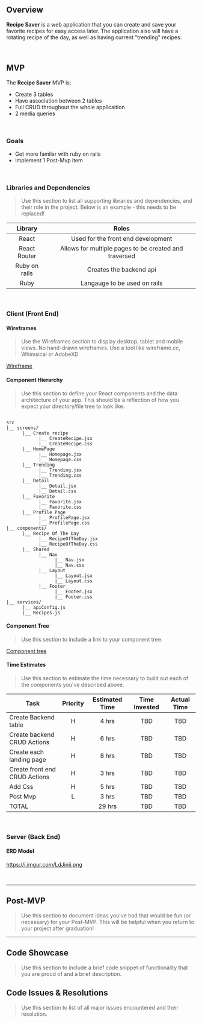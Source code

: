 ## Overview

**Recipe Saver** is a web application that you can create and save your favorite recipes for easy access later. The application also will have a rotating recipe of the day, as well as having current "trending" recipes. 


<br>

## MVP

The **Recipe Saver** MVP is:
 - Create 3 tables
 - Have association between 2 tables
 - Full CRUD throughout the whole applicaition
 - 2 media queries 
<br>

### Goals

- Get more familar with ruby on rails
- Implement 1 Post-Mvp item

<br>

### Libraries and Dependencies

> Use this section to list all supporting libraries and dependencies, and their role in the project. Below is an example - this needs to be replaced!

|     Library      |                      Roles                            |
| :--------------: |:-----------------------------------------------------:|
|      React       | Used for the front end development                    |
|   React Router   | Allows for multiple pages to be created and traversed |
|   Ruby on rails  | Creates the backend api                               |
|       Ruby       | Langauge to be used on rails                          |
 

<br>

### Client (Front End)

#### Wireframes

> Use the Wireframes section to display desktop, tablet and mobile views. No hand-drawn wireframes. Use a tool like wireframe.cc, Whimsical or AdobeXD

[Wireframe](https://www.figma.com/file/9BtZOz6pCeWsBb9bxcpWTB/P4-project?node-id=0%3A1)


#### Component Hierarchy

> Use this section to define your React components and the data architecture of your app. This should be a reflection of how you expect your directory/file tree to look like. 

``` structure

src
|__ screens/
      |__ Create recipe
            |__ CreateRecipe.jsx
            |__ CreateRecipe.css
      |__ HomePage
            |__ Homepage.jsx
            |__ Homepage.css
      |__ Trending
            |__ Trending.jsx
            |__ Trending.css
      |__ Detail
            |__ Detail.jsx
            |__ Detail.css
      |__ Favorite      
            |__ Favorite.jsx
            |__ Favorite.css
      |__ Profile Page
            |__ ProfilePage.jsx
            |__ ProfilePage.css
|__ components/
      |__ Recipe Of The Day
            |__ RecipeOfTheDay.jsx
            |__ RecipeOfTheDay.css
      |__ Shared
            |__ Nav
                  |__ Nav.jsx
                  |__ Nav.css
            |__ Layout
                  |__ Layout.jsx
                  |__ Layout.css
            |__ Footer
                  |__ Footer.jsx
                  |__ Footer.css
|__ services/
      |__ apiConfig.js
      |__ Recipes.js

```

#### Component Tree

> Use this section to include a link to your component tree.

[Component tree](https://whimsical.com/p4-componet-tree-SfJm126HL7jCuwLxhdFzie)

#### Time Estimates

> Use this section to estimate the time necessary to build out each of the components you've described above.

| Task                              | Priority | Estimated Time | Time Invested | Actual Time |
| ----------------------------------| :------: | :------------: | :-----------: | :---------: |
| Create Backend table              |    H     |     4 hrs      |      TBD      |     TBD     |
| Create backend CRUD Actions       |    H     |     6 hrs      |      TBD      |     TBD     |
| Create each landing page          |    H     |     8 hrs      |      TBD      |     TBD     |
| Create front end CRUD Actions     |    H     |     3 hrs      |      TBD      |     TBD     |
| Add Css                           |    H     |     5 hrs      |      TBD      |     TBD     |
| Post Mvp                          |    L     |     3 hrs      |      TBD      |     TBD     |
| TOTAL                             |          |    29 hrs      |      TBD      |     TBD     |


<br>

### Server (Back End)

#### ERD Model

https://i.imgur.com/LdJinii.png

<br>

***

## Post-MVP

> Use this section to document ideas you've had that would be fun (or necessary) for your Post-MVP. This will be helpful when you return to your project after graduation!

***

## Code Showcase

> Use this section to include a brief code snippet of functionality that you are proud of and a brief description.

## Code Issues & Resolutions

> Use this section to list of all major issues encountered and their resolution.
